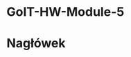 # GoIT-HW-Module-5
<!DOCTYPE html>
<html lang="en">

<head>
  <meta charset="UTF-8" />
  <title>JavaScript is fun!</title>
  <link rel="stylesheet" href="style.css">

  <script src="script.js"></script>

</head>

<body>
  <h1 id="id01">Nagłówek</h1>
</body>

</html>

